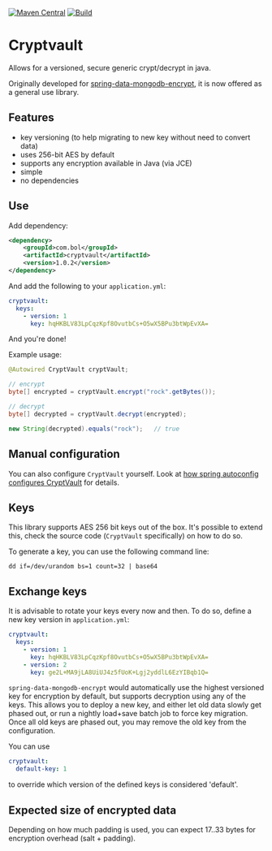 [![Maven Central](https://img.shields.io/maven-central/v/com.bol/cryptvault.svg)](http://search.maven.org/#search%7Cga%7C1%7Ccom.bol)
[![Build](https://github.com/bolcom/cryptvault/actions/workflows/maven.yml/badge.svg)](https://github.com/bolcom/cryptvault/actions)

# Cryptvault

Allows for a versioned, secure generic crypt/decrypt in java.

Originally developed for [spring-data-mongodb-encrypt](https://github.com/bolcom/spring-data-mongodb-encrypt), it is now offered as a general use library.

## Features

- key versioning (to help migrating to new key without need to convert data)
- uses 256-bit AES by default
- supports any encryption available in Java (via JCE)
- simple
- no dependencies

## Use

Add dependency:

```xml
<dependency>
    <groupId>com.bol</groupId>
    <artifactId>cryptvault</artifactId>
    <version>1.0.2</version>
</dependency>
```

And add the following to your `application.yml`:

```yaml
cryptvault:
  keys:
    - version: 1
      key: hqHKBLV83LpCqzKpf8OvutbCs+O5wX5BPu3btWpEvXA=
```

And you're done!

Example usage:

```java
@Autowired CryptVault cryptVault;

// encrypt
byte[] encrypted = cryptVault.encrypt("rock".getBytes());

// decrypt
byte[] decrypted = cryptVault.decrypt(encrypted);

new String(decrypted).equals("rock");   // true 
```

## Manual configuration

You can also configure `CryptVault` yourself. Look at [how spring autoconfig configures CryptVault](src/main/java/com/bol/config/CryptVaultAutoConfiguration.java) for details.

## Keys

This library supports AES 256 bit keys out of the box. It's possible to extend this, check the source code (`CryptVault` specifically) on how to do so.

To generate a key, you can use the following command line:

```
dd if=/dev/urandom bs=1 count=32 | base64
```

## Exchange keys

It is advisable to rotate your keys every now and then. To do so, define a new key version in `application.yml`:

```yaml
cryptvault:
  keys:
    - version: 1
      key: hqHKBLV83LpCqzKpf8OvutbCs+O5wX5BPu3btWpEvXA=
    - version: 2
      key: ge2L+MA9jLA8UiUJ4z5fUoK+Lgj2yddlL6EzYIBqb1Q=
```  

`spring-data-mongodb-encrypt` would automatically use the highest versioned key for encryption by default, but supports decryption using any of the keys. This allows you to deploy a new key, and either let old data slowly get phased out, or run a nightly load+save batch job to force key migration. Once all old keys are phased out, you may remove the old key from the configuration.

You can use

```yaml
cryptvault:
  default-key: 1
```

to override which version of the defined keys is considered 'default'.


## Expected size of encrypted data

Depending on how much padding is used, you can expect 17..33 bytes for encryption overhead (salt + padding).

